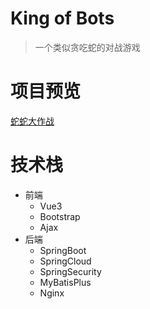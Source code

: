 # King of Bots
> 一个类似贪吃蛇的对战游戏
# 项目预览
[蛇蛇大作战](https://app4553.acapp.acwing.com.cn/)
# 技术栈
* 前端
  * Vue3
  * Bootstrap
  * Ajax
* 后端
  * SpringBoot
  * SpringCloud
  * SpringSecurity
  * MyBatisPlus
  * Nginx
